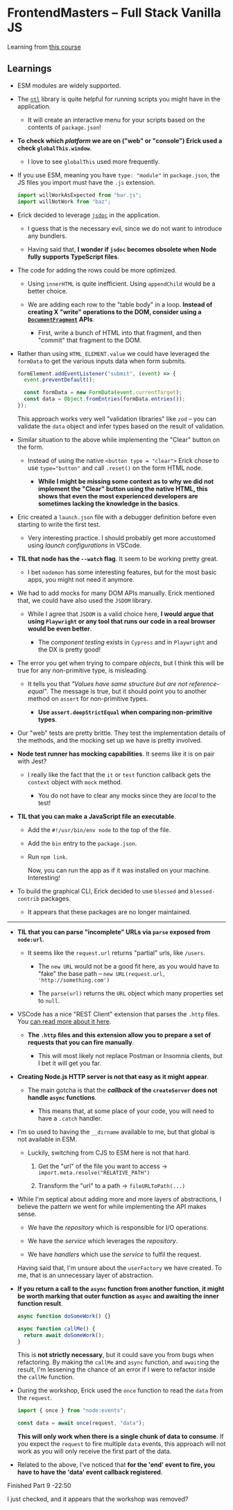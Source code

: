 # FrontendMasters – Full Stack Vanilla JS

Learning from [this course](https://frontendmasters.com/workshops/fullstack-vanilla-js/)

## Learnings

- ESM modules are widely supported.

- The [`ntl`](https://www.npmjs.com/package/ntl) library is quite helpful for running scripts you might have in the application.

  - It will create an interactive menu for your scripts based on the contents of `package.json`!

- **To check which _platform_ we are on ("web" or "console") Erick used a check `globalThis.window`**.

  - I love to see `globalThis` used more frequently.

- If you use ESM, meaning you have `type: "module"` in `package.json`, the JS files you import must have the `.js` extension.

  ```js
  import willWorkAsExpected from "bar.js";
  import willNotWork from "baz";
  ```

- Erick decided to leverage [`jsdoc`](https://jsdoc.app/) in the application.

  - I guess that is the necessary evil, since we do not want to introduce any bundlers.

  - Having said that, **I wonder if `jsdoc` becomes obsolete when Node fully supports TypeScript files**.

- The code for adding the rows could be more optimized.

  - Using `innerHTML` is quite inefficient. Using `appendChild` would be a better choice.

  - We are adding each row to the "table body" in a loop. **Instead of creating X "write" operations to the DOM, consider using a [`DocumentFragment`](https://developer.mozilla.org/en-US/docs/Web/API/DocumentFragment) APIs**.

    - First, write a bunch of HTML into that fragment, and then "commit" that fragment to the DOM.

- Rather than using `HTML_ELEMENT.value` we could have leveraged the `formData` to get the various inputs data when form submits.

  ```js
  formElement.addEventListener("submit", (event) => {
    event.preventDefault();

    const formData = new FormData(event.currentTarget);
    const data = Object.fromEntries(formData.entries());
  });
  ```

  This approach works very well "validation libraries" like `zod` – you can validate the `data` object and infer types based on the result of validation.

- Similar situation to the above while implementing the "Clear" button on the form.

  - Instead of using the native `<button type = "clear">` Erick chose to use `type="button"` and call `.reset()` on the form HTML node.

    - **While I might be missing some context as to why we did not implement the "Clear" button using the native HTML, this shows that even the most experienced developers are sometimes lacking the knowledge in the basics**.

- Eric created a `launch.json` file with a debugger definition before even starting to write the first test.

  - Very interesting practice. I should probably get more accustomed using _launch configurations_ in VSCode.

- **TIL that node has the `--watch` flag**. It seem to be working pretty great.

  - I bet `nodemon` has some interesting features, but for the most basic apps, you might not need it anymore.

- We had to add mocks for many DOM APIs manually. Erick mentioned that, we could have also used the `JSDOM` library.

  - While I agree that `JSDOM` is a valid choice here, **I would argue that using `Playwright` or any tool that runs our code in a real browser would be even better**.

    - The _component testing_ exists in `Cypress` and in `Playwright` and the DX is pretty good!

- The error you get when trying to compare _objects_, but I think this will be true for any non-primitive type, is misleading.

  - It tells you that _"Values have same structure but are not reference-equal"_. The message is true, but it should point you to another method on `assert` for non-primitive types.

    - **Use `assert.deepStrictEqual` when comparing non-primitive types**.

- Our "web" tests are pretty brittle. They test the implementation details of the methods, and the mocking set up we have is pretty involved.

- **Node test runner has mocking capabilities**. It seems like it is on pair with Jest?

  - I really like the fact that the `it` or `test` function callback gets the `context` object with `mock` method.

    - You do not have to clear any mocks since they are _local_ to the test!

- **TIL that you can make a JavaScript file an executable**.

  - Add the `#!/usr/bin/env node` to the top of the file.

  - Add the `bin` entry to the `package.json`.

  - Run `npm link`.

    Now, you can run the app as if it was installed on your machine. Interesting!

- To build the graphical CLI, Erick decided to use `blessed` and `blessed-contrib` packages.

  - It appears that these packages are no longer maintained.

---

- **TIL that you can parse "incomplete" URLs via `parse` exposed from `node:url`**.

  - It seems like the `request.url` returns "partial" urls, like `/users`.

    - The `new URL` would not be a good fit here, as you would have to "fake" the base path – `new URL(request.url, 'http://something.com')`

    - The `parse(url)` returns the `URL` object which many properties set to `null`.

- VSCode has a nice "REST Client" extension that parses the `.http` files. You [can read more about it here](https://kenslearningcurve.com/tutorials/test-an-api-by-using-http-files-in-vscode/).

  - **The `.http` files and this extension allow you to prepare a set of requests that you can fire manually**.

    - This will most likely not replace Postman or Insomnia clients, but I bet it will get you far.

- **Creating Node.js HTTP server is not that easy as it might appear**.

  - The main gotcha is that the **_callback_ of the `createServer` does not handle `async` functions**.

    - This means that, at some place of your code, you will need to have a `.catch` handler.

- I'm so used to having the `__dirname` available to me, but that global is not available in ESM.

  - Luckily, switching from CJS to ESM here is not that hard.

    1. Get the "url" of the file you want to access -> `import.meta.resolve("RELATIVE_PATH")`

    2. Transform the "url" to a path -> `fileURLToPath(...)`

- While I'm septical about adding more and more layers of abstractions, I believe the pattern we went for while implementing the API makes sense.

  - We have the _repository_ which is responsible for I/O operations.

  - We have the _service_ which leverages the _repository_.

  - We have _handlers_ which use the _service_ to fulfil the request.

  Having said that, I'm unsure about the `userFactory` we have created. To me, that is an unnecessary layer of abstraction.

- **If you return a call to the `async` function from another function, it might be worth marking that outer function as `async` and awaiting the inner function result**.

  ```js
  async function doSomeWork() {}

  async function callMe() {
    return await doSomeWork();
  }
  ```

  This is **not strictly necessary**, but it could save you from bugs when refactoring. By making the `callMe` and `async` function, and `await`ing the result, I'm lessening the chance of an error if I were to refactor inside the `callMe` function.

- During the workshop, Erick used the `once` function to read the `data` from the `request`.

  ```js
  import { once } from "node:events";

  const data = await once(request, "data");
  ```

  **This will only work when there is a single chunk of data to consume**. If you expect the `request` to fire multiple `data` events, this approach will not work as you will only receive the first part of the data.

- Related to the above, I've noticed that **for the 'end' event to fire, you have to have the 'data' event callback registered**.

Finished Part 9 -22:50

I just checked, and it appears that the workshop was removed?
